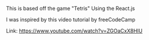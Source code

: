 This is based off the game "Tetris" Using the React.js

I was inspired by this video tutorial by freeCodeCamp

Link: https://www.youtube.com/watch?v=ZGOaCxX8HIU